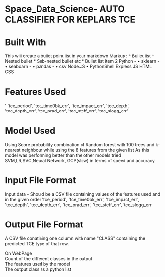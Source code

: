 # Space_Data_Science- AUTO CLASSIFIER FOR KEPLARS TCE
# Built With
This will create a bullet point list in your markdown
 Markup : * Bullet list
              * Nested bullet
                  * Sub-nested bullet etc
          * Bullet list item 2
Python
	- •	sklearn
	- •	seaboarn
	- •	pandas
	- •	csv
Node.JS
	•	PythonShell
Express JS
HTML
CSS

# Features Used
'
'tce_period', 'tce_time0bk_err', 'tce_impact_err', 'tce_depth', 'tce_depth_err', 'tce_prad_err', 'tce_steff_err', 'tce_slogg_err'                       
 

# Model Used

Using Score probability combination of Random forest  with 100 trees 
and k-nearest neighbour while using the 8 features from the given list 
As this model was performing better than the other models tried SVM,LR,SVC,Neural Network, GCP(slow) in terms of speed and accuracy

# Input File Format

Input data - Should be a CSV file containing values of the 
features used and in the given order
'tce_period',  'tce_time0bk_err',  'tce_impact_err',  'tce_depth', 
'tce_depth_err',  'tce_prad_err',  'tce_steff_err',  'tce_slogg_err



# Output File Format

A CSV file conatining one column with name "CLASS" containing the predicted TCE type of that row.                 

On WebPage <br />
Count of the different classes in the output<br />
The features used by the model<br />
The output class as a python list<br />
<!-- Link to download to resultant CSV file containing class -->
